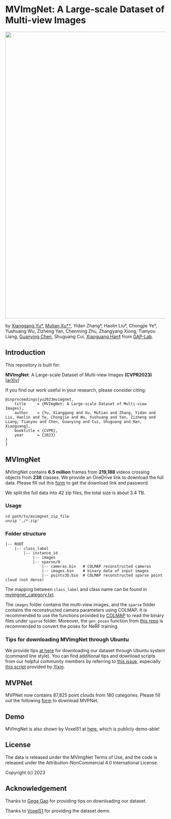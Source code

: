 # MVImgNet: A Large-scale Dataset of Multi-view Images
<img src="./assets/teaser_ori.png" width="900"/>

by [Xianggang Yu*](https://larry-u.github.io/), [Mutian Xu*†](https://mutianxu.github.io/), Yidan Zhang*, Haolin Liu*, Chongjie Ye*,
Yushuang Wu, Zizheng Yan, Chenming Zhu, Zhangyang Xiong, Tianyou Liang,
[Guanying Chen](https://guanyingc.github.io/), Shuguang Cui, [Xiaoguang Han‡](https://gaplab.cuhk.edu.cn/) from [GAP-Lab](https://gaplab.cuhk.edu.cn/).


## Introduction
This repository is built for:

**MVImgNet**: A Large-scale Dataset of Multi-view Images **(CVPR2023)** [[arXiv](http://arxiv.org/abs/2303.06042)]


If you find our work useful in your research, please consider citing:
```
@inproceedings{yu2023mvimgnet,
    title     = {MVImgNet: A Large-scale Dataset of Multi-view Images},
    author    = {Yu, Xianggang and Xu, Mutian and Zhang, Yidan and Liu, Haolin and Ye, Chongjie and Wu, Yushuang and Yan, Zizheng and Liang, Tianyou and Chen, Guanying and Cui, Shuguang and Han, Xiaoguang},
    booktitle = {CVPR},
    year      = {2023}
}
}
```

## MVImgNet
MVImgNet contains **6.5 million** frames from **219,188** videos crossing objects from **238** classes. We provide an OneDrive link to download the full data. Please fill out this [form](https://docs.google.com/forms/d/e/1FAIpQLSfU9BkV1hY3r75n5rc37IvlzaK2VFYbdsvohqPGAjb2YWIbUg/viewform?usp=sf_link) to get the download link and password.

We split the full data into 42 zip files, the total size is about 3.4 TB.

### Usage
```
cd path/to/mvimgnet_zip_file
unzip './*.zip'
```

### Folder structure
```
|-- ROOT
    |-- class_label
        |-- instance_id
            |-- images
            |-- sparse/0
                |-- cameras.bin   # COLMAP reconstructed cameras
                |-- images.bin    # binary data of input images
                |-- points3D.bin  # COLMAP reconstructed sparse point cloud (not dense) 
```

The mapping between `class_label` and class name can be found in [mvimgnet_category.txt](https://github.com/GAP-LAB-CUHK-SZ/MVImgNet/blob/main/mvimgnet_category.txt).

The `images` folder contains the multi-view images, and the `sparse` folder contains the reconstructed camera parameters using COLMAP. It is recommended to use the functions provided by [COLMAP](https://github.com/colmap/colmap/blob/dev/scripts/python/read_write_model.py) to read the binary files under `sparse` folder. Moreover, the `gen_poses` function from [this repo](https://github.com/Fyusion/LLFF/tree/master/llff/poses) is recommended to convert the poses for NeRF training.

### Tips for downloading MVImgNet through Ubuntu
We provide tips [at here](https://docs.google.com/document/d/1krVb4B3rZw-0FaBBPS7c3SJKfqq5AVYTs2HN2LnlBPQ/edit?usp=sharing) for downloading our dataset through Ubuntu system (command line style).
You can find additional tips and download scripts from our helpful community members by referring to [this issue](https://github.com/GAP-LAB-CUHK-SZ/MVImgNet/issues/17), especially [this script](https://gist.github.com/yixchen/7f9af12a40230f76289988a3181135e3) provided by [Yixin](https://github.com/yixchen).

## MVPNet
MVPNet now contains 87,825 point clouds from 180 categories. Please fill out the following [form](https://docs.google.com/forms/d/e/1FAIpQLSeZlpezgzmCufD94meHv-Pl_54RpNu2jZqMsyW2GCkVouyomQ/viewform?usp=sf_link) to download MVPNet.

## Demo
MVImgNet is also shown by Voxel51 at [here](https://cvpr.fiftyone.ai/datasets/mvimgnet/samples), which is publicly demo-able!

## License

The data is released under the MVImgNet Terms of Use, and the code is released under the Attribution-NonCommercial 4.0 International License.

Copyright (c) 2023

## Acknowledgement

Thanks to [Gege Gao](https://github.com/GGGHSL) for providing tips on downloading our dataset.

Thanks to [Voxel51](https://docs.voxel51.com/) for providing the dataset demo.

